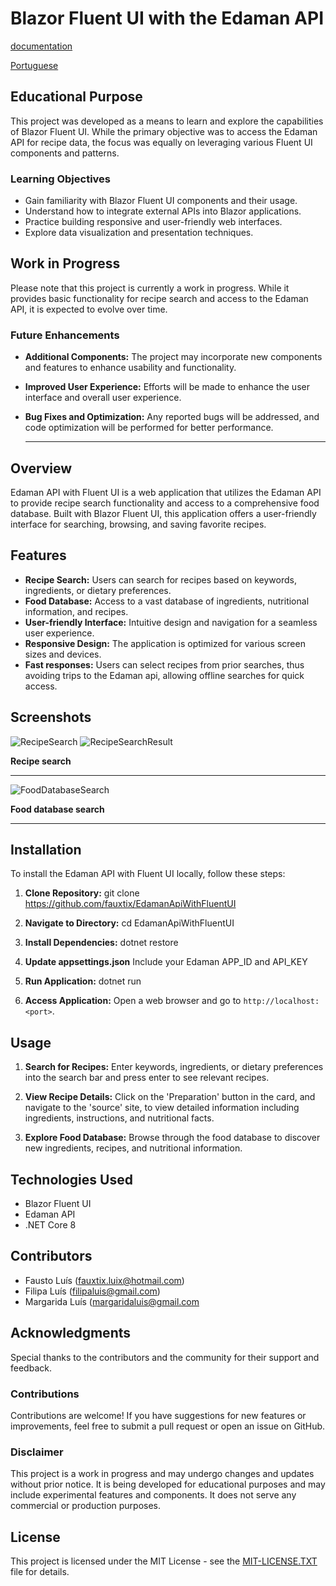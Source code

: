 # Blazor Fluent UI with the Edaman API
[documentation](https://fluentui-blazor.net/)

[Portuguese](https://github.com/fauxtix/EdamanApiWithFluentUI/blob/master/README_PORTUGUESE.MD)

## Educational Purpose

This project was developed as a means to learn and explore the capabilities of Blazor Fluent UI. While the primary objective was to access the Edaman API for recipe data, the focus was equally on leveraging various Fluent UI components and patterns.

### Learning Objectives

- Gain familiarity with Blazor Fluent UI components and their usage.
- Understand how to integrate external APIs into Blazor applications.
- Practice building responsive and user-friendly web interfaces.
- Explore data visualization and presentation techniques.

## Work in Progress

Please note that this project is currently a work in progress. While it provides basic functionality for recipe search and access to the Edaman API, it is expected to evolve over time.

### Future Enhancements

- **Additional Components:** The project may incorporate new components and features to enhance usability and functionality.
- **Improved User Experience:** Efforts will be made to enhance the user interface and overall user experience.
- **Bug Fixes and Optimization:** Any reported bugs will be addressed, and code optimization will be performed for better performance.

  ---
## Overview

Edaman API with Fluent UI is a web application that utilizes the Edaman API to provide recipe search functionality and access to a comprehensive food database. Built with Blazor Fluent UI, this application offers a user-friendly interface for searching, browsing, and saving favorite recipes.

## Features

- **Recipe Search:** Users can search for recipes based on keywords, ingredients, or dietary preferences.
- **Food Database:** Access to a vast database of ingredients, nutritional information, and recipes.
- **User-friendly Interface:** Intuitive design and navigation for a seamless user experience.
- **Responsive Design:** The application is optimized for various screen sizes and devices.
- **Fast responses:** Users can select recipes from prior searches, thus avoiding trips to the Edaman api, allowing offline searches for quick access.

## Screenshots

![RecipeSearch](https://github.com/fauxtix/EdamanApiWithFluentUI/assets/49880538/e5f0c4f2-158f-4a08-81ed-c8c342fd2469)
![RecipeSearchResult](https://github.com/fauxtix/EdamanApiWithFluentUI/assets/49880538/f1d5bc1a-1866-4413-9d0a-a763cdb9b80c)

**Recipe search**
***
![FoodDatabaseSearch](https://github.com/fauxtix/EdamanApiWithFluentUI/assets/49880538/de5d9040-4905-496e-930c-d8d990eb11fe)

**Food database search**
***
## Installation

To install the Edaman API with Fluent UI locally, follow these steps:

1. **Clone Repository:**
   git clone https://github.com/fauxtix/EdamanApiWithFluentUI

2. **Navigate to Directory:**
   cd EdamanApiWithFluentUI

3. **Install Dependencies:**
   dotnet restore

4. **Update appsettings.json**
   Include your Edaman APP_ID and API_KEY
   
5. **Run Application:**
   dotnet run

6. **Access Application:**
Open a web browser and go to `http://localhost:<port>`.

## Usage

1. **Search for Recipes:**
Enter keywords, ingredients, or dietary preferences into the search bar and press enter to see relevant recipes.

2. **View Recipe Details:**
Click on the 'Preparation' button in the card, and navigate to the 'source' site, to view detailed information including ingredients, instructions, and nutritional facts.

3. **Explore Food Database:**
Browse through the food database to discover new ingredients, recipes, and nutritional information.

## Technologies Used

- Blazor Fluent UI
- Edaman API
- .NET Core 8

## Contributors

- Fausto Luís (fauxtix.luix@hotmail.com)
- Filipa Luís (filipaluis@gmail.com)
- Margarida Luís (margaridaluis@gmail.com


## Acknowledgments

Special thanks to the contributors and the community for their support and feedback.

### Contributions

Contributions are welcome! If you have suggestions for new features or improvements, feel free to submit a pull request or open an issue on GitHub.

### Disclaimer

This project is a work in progress and may undergo changes and updates without prior notice. It is being developed for educational purposes and may include experimental features and components.
It does not serve any commercial or production purposes.

## License

This project is licensed under the MIT License - see the [MIT-LICENSE.TXT](https://github.com/fauxtix/EdamanApiWithFluentUI/blob/master/EdamanFluentApi/MIT-LICENSE.txt) file for details.
